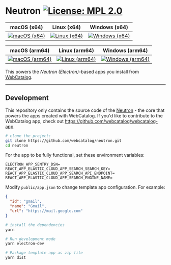 # Neutron [![License: MPL 2.0](https://img.shields.io/badge/License-MPL%202.0-brightgreen.svg)](LICENSE)

|macOS (x64)|Linux (x64)|Windows (x64)|
|---|---|---|
|[![macOS (x64)](https://github.com/webcatalog/neutron/workflows/macOS%20(x64)/badge.svg)](https://github.com/webcatalog/neutron/actions?query=workflow%3A%22macOS+%28x64%29%22)|[![Linux (x64)](https://github.com/webcatalog/neutron/workflows/Linux%20(x64)/badge.svg)](https://github.com/webcatalog/neutron/actions?query=workflow%3A%22Linux+%28x64%29%22)|[![Windows (x64)](https://github.com/webcatalog/neutron/workflows/Windows%20(x64)/badge.svg)](https://github.com/webcatalog/neutron/actions?query=workflow%3A%22Windows+%28x64%29%22)|

|macOS (arm64)|Linux (arm64)|Windows (arm64)|
|---|---|---|
|[![macOS (arm64)](https://github.com/webcatalog/neutron/workflows/macOS%20(arm64)/badge.svg)](https://github.com/webcatalog/neutron/actions?query=workflow%3A%22macOS+%28arm64%29%22)|[![Linux (arm64)](https://github.com/webcatalog/neutron/workflows/Linux%20(arm64)/badge.svg)](https://github.com/webcatalog/neutron/actions?query=workflow%3A%22Linux+%28arm64%29%22)|[![Windows (arm64)](https://github.com/webcatalog/neutron/workflows/Windows%20(arm64)/badge.svg)](https://github.com/webcatalog/neutron/actions?query=workflow%3A%22Windows+%28arm64%29%22)|


This powers the *Neutron (Electron)*-based apps you install from [WebCatalog](https://webcatalog.io/webcatalog/).

---

## Development
This repository only contains the source code of the [Neutron](https://docs.webcatalog.io/article/23-what-is-neutron) - the core that powers the apps created with WebCatalog. If you'd like to contribute to the WebCatalog app, check out <https://github.com/webcatalog/webcatalog-app>.

```bash
# clone the project:
git clone https://github.com/webcatalog/neutron.git
cd neutron
```

For the app to be fully functional, set these environment variables:
```
ELECTRON_APP_SENTRY_DSN=
REACT_APP_ELASTIC_CLOUD_APP_SEARCH_SEARCH_KEY=
REACT_APP_ELASTIC_CLOUD_APP_SEARCH_API_ENDPOINT=
REACT_APP_ELASTIC_CLOUD_APP_SEARCH_ENGINE_NAME=
```

Modify `public/app.json` to change template app configuration. For example:
```json
{
  "id": "gmail",
  "name": "Gmail",
  "url": "https://mail.google.com"
}
```

```bash
# install the dependencies
yarn

# Run development mode
yarn electron-dev

# Package template app as zip file
yarn dist
```